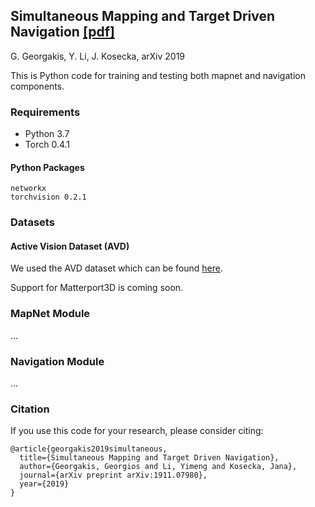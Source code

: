 ## Simultaneous Mapping and Target Driven Navigation [[pdf]](https://arxiv.org/pdf/1911.07980.pdf)
G. Georgakis, Y. Li, J. Kosecka, arXiv 2019

This is Python code for training and testing both mapnet and navigation components.

### Requirements
- Python 3.7
- Torch 0.4.1

#### Python Packages
```
networkx
torchvision 0.2.1
```

### Datasets

#### Active Vision Dataset (AVD)
We used the AVD dataset which can be found [here](https://www.cs.unc.edu/~ammirato/active_vision_dataset_website/). 

Support for Matterport3D is coming soon.


### MapNet Module
...


### Navigation Module
...


### Citation
If you use this code for your research, please consider citing:
```
@article{georgakis2019simultaneous,
  title={Simultaneous Mapping and Target Driven Navigation},
  author={Georgakis, Georgios and Li, Yimeng and Kosecka, Jana},
  journal={arXiv preprint arXiv:1911.07980},
  year={2019}
}
```
